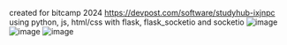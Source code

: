 created for bitcamp 2024 https://devpost.com/software/studyhub-ixjnpc
using python, js, html/css with flask, flask_socketio and socketio
![image](https://github.com/alanw10/StudyRooms/assets/53495995/6b14004e-7212-4e00-a7ea-8a59fb28f8ea)
![image](https://github.com/alanw10/StudyRooms/assets/53495995/a7078d71-6ddc-4148-9f17-bf83bda06017)
![image](https://github.com/alanw10/StudyRooms/assets/53495995/664d80df-6c3b-4fc5-9267-b6793aa55e8a)
